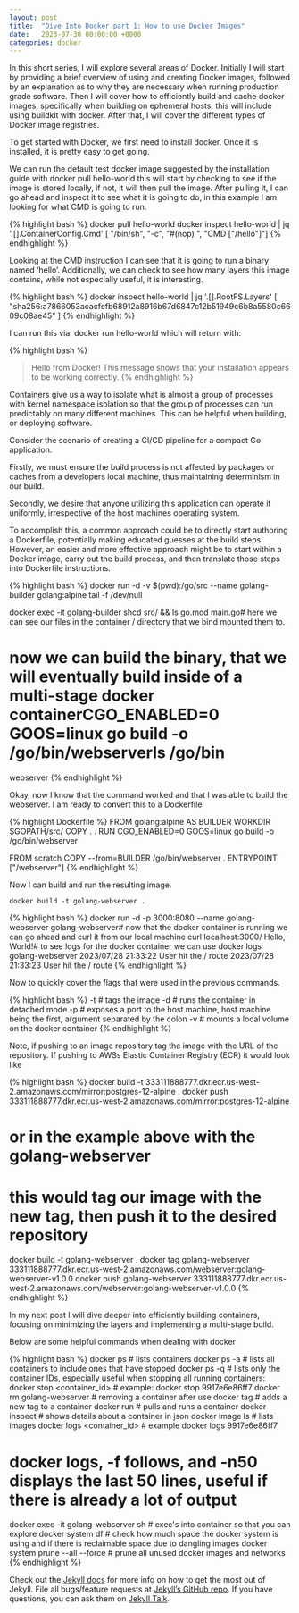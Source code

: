 ```yaml
---
layout: post
title:  "Dive Into Docker part 1: How to use Docker Images"
date:   2023-07-30 00:00:00 +0000
categories: docker
---
```

In this short series, I will explore several areas of Docker. Initially I will start by providing a brief overview of using and creating Docker images, followed by an explanation as to why they are necessary when running production grade software. Then I will cover how to efficiently build and cache docker images, specifically when building on ephemeral hosts, this will include using buildkit with docker. After that, I will cover the different types of Docker image registries.

To get started with Docker, we first need to install docker. Once it is installed, it is pretty easy to get going.

We can run the default test docker image suggested by the installation guide with docker pull hello-world this will start by checking to see if the image is stored locally, if not, it will then pull the image. After pulling it, I can go ahead and inspect it to see what it is going to do, in this example I am looking for what CMD is going to run.

{% highlight bash %}
docker pull hello-world
docker inspect hello-world | jq '.[].ContainerConfig.Cmd'
[  "/bin/sh",  "-c",  "#(nop) ",  "CMD [\"/hello\"]"]
{% endhighlight %}

Looking at the CMD instruction I can see that it is going to run a binary named ‘hello’. Additionally, we can check to see how many layers this image contains, while not especially useful, it is interesting.

{% highlight bash %}
docker inspect hello-world | jq '.[].RootFS.Layers'
[
  "sha256:a7866053acacfefb68912a8916b67d6847c12b51949c6b8a5580c6609c08ae45"
]
{% endhighlight %}

I can run this via: docker run hello-world which will return with:

{% highlight bash %}
>Hello from Docker!
>This message shows that your installation appears to be working correctly.
{% endhighlight %}

Containers give us a way to isolate what is almost a group of processes with kernel namespace isolation so that the group of processes can run predictably on many different machines. This can be helpful when building, or deploying software.

Consider the scenario of creating a CI/CD pipeline for a compact Go application.

Firstly, we must ensure the build process is not affected by packages or caches from a developers local machine, thus maintaining determinism in our build.

Secondly, we desire that anyone utilizing this application can operate it uniformly, irrespective of the host machines operating system.

To accomplish this, a common approach could be to directly start authoring a Dockerfile, potentially making educated guesses at the build steps. However, an easier and more effective approach might be to start within a Docker image, carry out the build process, and then translate those steps into Dockerfile instructions.

{% highlight bash %}
docker run -d -v $(pwd):/go/src --name golang-builder golang:alpine tail -f /dev/null

docker exec -it golang-builder shcd src/ && ls
go.mod   main.go# here we can see our files in the container / directory that we bind mounted them to. 
# now we can build the binary, that we will eventually build inside of a multi-stage docker containerCGO_ENABLED=0 GOOS=linux go build -o /go/bin/webserverls /go/bin
webserver
{% endhighlight %}

Okay, now I know that the command worked and that I was able to build the webserver. I am ready to convert this to a Dockerfile

{% highlight Dockerfile %}
FROM golang:alpine AS BUILDER
WORKDIR $GOPATH/src/
COPY . .
RUN CGO_ENABLED=0 GOOS=linux go build -o /go/bin/webserver

FROM scratch
COPY --from=BUILDER /go/bin/webserver .
ENTRYPOINT ["/webserver"]
{% endhighlight %}

Now I can build and run the resulting image.

`docker build -t golang-webserver .`

{% highlight bash %}
docker run -d -p 3000:8080 --name golang-webserver golang-webserver# now that the docker container is running we can go ahead and curl it from our local machine
curl localhost:3000/
Hello, World!# to see logs for the docker container we can use
docker logs golang-webserver
2023/07/28 21:33:22 User hit the / route
2023/07/28 21:33:23 User hit the / route
{% endhighlight %}

Now to quickly cover the flags that were used in the previous commands.

{% highlight bash %}
-t # tags the image
-d # runs the container in detached mode
-p # exposes a port to the host machine, host machine being the first, argument separated by the colon
-v # mounts a local volume on the docker container
{% endhighlight %}

Note, if pushing to an image repository tag the image with the URL of the repository. If pushing to AWSs Elastic Container Registry (ECR) it would look like

(% highlight bash %}
docker build -t 333111888777.dkr.ecr.us-west-2.amazonaws.com/mirror:postgres-12-alpine .
docker push 333111888777.dkr.ecr.us-west-2.amazonaws.com/mirror:postgres-12-alpine
# or in the example above with the golang-webserver
# this would tag our image with the new tag, then push it to the desired repository
docker build -t golang-webserver .
docker tag golang-webserver 333111888777.dkr.ecr.us-west-2.amazonaws.com/webserver:golang-webserver-v1.0.0
docker push golang-webserver 333111888777.dkr.ecr.us-west-2.amazonaws.com/webserver:golang-webserver-v1.0.0
{% endhighlight %}

In my next post I will dive deeper into efficiently building containers, focusing on minimizing the layers and implementing a multi-stage build.

Below are some helpful commands when dealing with docker

{% highlight bash %}
docker ps # lists containers
docker ps -a # lists all containers to include ones that have stopped
docker ps -q # lists only the container IDs, especially useful when stopping all running containers:
docker stop <container_id> # example: docker stop 9917e6e86ff7
docker rm golang-webserver # removing a container after use
docker tag # adds a new tag to a container
docker run # pulls and runs a container
docker inspect # shows details about a container in json
docker image ls # lists images
docker logs <container_id> # example docker logs 9917e6e86ff7
# docker logs, -f follows, and -n50 displays the last 50 lines, useful if there is already a lot of output
docker exec -it golang-webserver sh # exec's into container so that you can explore
docker system df # check how much space the docker system is using and if there is reclaimable space due to dangling images
docker system prune --all --force # prune all unused docker images and networks
{% endhighlight %}



Check out the [Jekyll docs][jekyll-docs] for more info on how to get the most out of Jekyll. File all bugs/feature requests at [Jekyll’s GitHub repo][jekyll-gh]. If you have questions, you can ask them on [Jekyll Talk][jekyll-talk].

[jekyll-docs]: https://jekyllrb.com/docs/home
[jekyll-gh]:   https://github.com/jekyll/jekyll
[jekyll-talk]: https://talk.jekyllrb.com/
